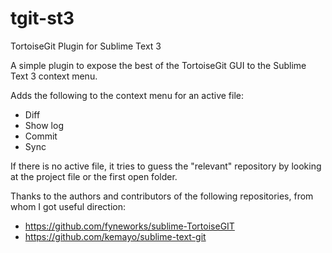 tgit-st3
========

TortoiseGit Plugin for Sublime Text 3

A simple plugin to expose the best of the TortoiseGit GUI to the 
Sublime Text 3 context menu.

Adds the following to the context menu for an active file:

* Diff
* Show log
* Commit
* Sync

If there is no active file, it tries to guess the "relevant" repository
by looking at the project file or the first open folder.

Thanks to the authors and contributors of the following repositories, 
from whom I got useful direction:

* https://github.com/fyneworks/sublime-TortoiseGIT
* https://github.com/kemayo/sublime-text-git
